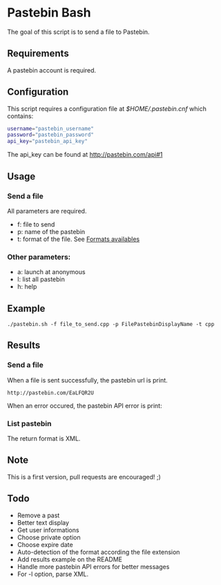 # Pastebin Bash

The goal of this script is to send a file to Pastebin.

## Requirements

A pastebin account is required.

## Configuration

This script requires a configuration file at _$HOME/.pastebin.cnf_ which contains:

```bash
username="pastebin_username"
password="pastebin_password"
api_key="pastebin_api_key"
```

The api_key can be found at http://pastebin.com/api#1

## Usage

### Send a file

All parameters are required.

- f: file to send
- p: name of the pastebin
- t: format of the file. See [Formats availables](./formats.md)

### Other parameters:

- a: launch at anonymous
- l: list all pastebin
- h: help

## Example

```
./pastebin.sh -f file_to_send.cpp -p FilePastebinDisplayName -t cpp
```

## Results

### Send a file

When a file is sent successfully, the pastebin url is print.

```
http://pastebin.com/EaLFQR2U
```

When an error occured, the pastebin API error is print:

### List pastebin

The return format is XML.

## Note

This is a first version, pull requests are encouraged! ;)

## Todo

- Remove a past
- Better text display
- Get user informations
- Choose private option
- Choose expire date
- Auto-detection of the format according the file extension
- Add results example on the README
- Handle more pastebin API errors for better messages
- For -l option, parse XML.
